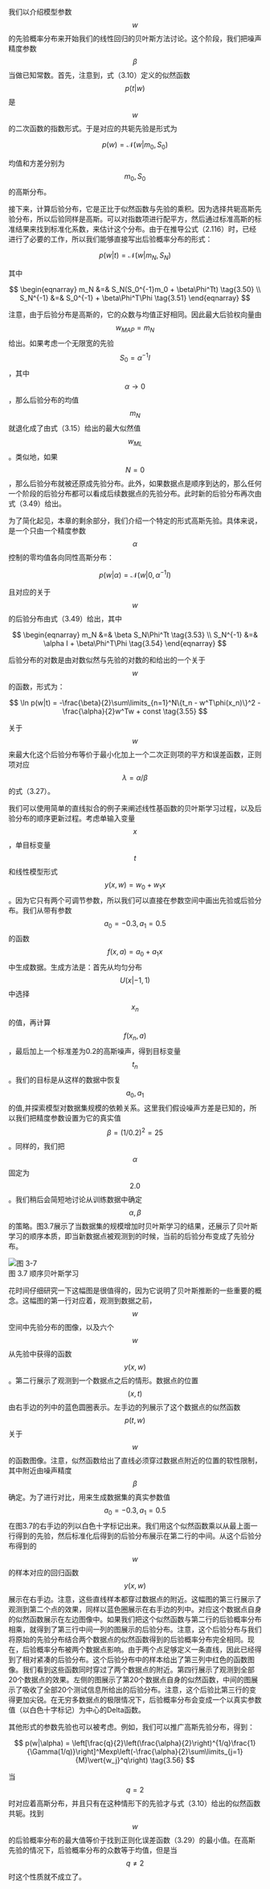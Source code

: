 我们以介绍模型参数$$ w $$的先验概率分布来开始我们的线性回归的贝叶斯方法讨论。这个阶段，我们把噪声精度参数$$ \beta $$当做已知常数。首先，注意到，式（3.10）定义的似然函数$$ p(t|w) $$是$$ w $$的二次函数的指数形式。于是对应的共轭先验是形式为    

$$
p(w) = \mathcal{N}(w|m_0,S_0) \tag{3.48}
$$

均值和方差分别为$$ m_0, S_0 $$的高斯分布。    

接下来，计算后验分布，它是正比于似然函数与先验的乘积。因为选择共轭高斯先验分布，所以后验同样是高斯。可以对指数项进行配平方，然后通过标准高斯的标准结果来找到标准化系数，来估计这个分布。由于在推导公式（2.116）时，已经进行了必要的工作，所以我们能够直接写出后验概率分布的形式：    

$$
p(w|t) = \mathcal{N}(w|m_N,S_N) \tag{3.49}
$$

其中

$$
\begin{eqnarray}
m_N &=& S_N(S_0^{-1}m_0 + \beta\Phi^Tt) \tag{3.50} \\
S_N^{-1} &=& S_0^{-1} + \beta\Phi^T\Phi \tag{3.51}
\end{eqnarray}
$$

注意，由于后验分布是高斯的，它的众数与均值正好相同。因此最大后验权向量由$$ w_{MAP} = m_N $$给出。如果考虑一个无限宽的先验$$ S_0 = \alpha^{−1}I $$，其中$$ \alpha \to 0 $$，那么后验分布的均值$$ m_N $$就退化成了由式（3.15）给出的最大似然值$$ w_{ML} $$。类似地，如果$$ N = 0
$$，那么后验分布就被还原成先验分布。此外，如果数据点是顺序到达的，那么任何一个阶段的后验分布都可以看成后续数据点的先验分布。此时新的后验分布再次由式（3.49）给出。    

为了简化起见，本章的剩余部分，我们介绍一个特定的形式高斯先验。具体来说，是一个只由一个精度参数$$ \alpha $$控制的零均值各向同性高斯分布：    

$$
p(w|\alpha) = \mathcal{N}(w|0,\alpha^{-1}I) \tag{3.52}
$$

且对应的关于$$ w $$的后验分布由式（3.49）给出，其中

$$
\begin{eqnarray}
m_N &=& \beta S_N\Phi^Tt \tag{3.53} \\
S_N^{-1} &=& \alpha I + \beta\Phi^T\Phi \tag{3.54}
\end{eqnarray}
$$


后验分布的对数是由对数似然与先验的对数的和给出的一个关于$$ w $$的函数，形式为：    

$$
\ln p(w|t) = -\frac{\beta}{2}\sum\limits_{n=1}^N\{t_n - w^T\phi(x_n)\}^2 - \frac{\alpha}{2}w^Tw + const \tag{3.55}
$$

关于$$ w $$来最大化这个后验分布等价于最小化加上一个二次正则项的平方和误差函数，正则项对应$$ \lambda = \alpha/\beta $$的式（3.27）。    

我们可以使用简单的直线拟合的例子来阐述线性基函数的贝叶斯学习过程，以及后验分布的顺序更新过程。考虑单输入变量$$ x $$，单目标变量$$ t $$和线性模型形式$$ y(x,w) = w_0 + w_1x $$。因为它只有两个可调节参数，所以我们可以直接在参数空间中画出先验或后验分布。我们从带有参数$$ a_0 = -0.3, a_1 = 0.5 $$的函数$$ f(x,a) = a_0 + a_1x $$中生成数据。生成方法是：首先从均匀分布$$ U(x|-1,1) $$中选择$$ x_n $$的值，再计算$$
f(x_n,a) $$，最后加上一个标准差为0.2的高斯噪声，得到目标变量$$ t_n $$。我们的目标是从这样的数据中恢复$$ a_0,a_1 $$的值,并探索模型对数据集规模的依赖关系。这里我们假设噪声方差是已知的，所以我们把精度参数设置为它的真实值$$ \beta = (1/0.2)^2 = 25 $$。同样的，我们把$$ \alpha $$固定为$$ 2.0 $$。我们稍后会简短地讨论从训练数据中确定$$ \alpha,\beta
$$的策略。图3.7展示了当数据集的规模增加时贝叶斯学习的结果，还展示了贝叶斯学习的顺序本质，即当新数据点被观测到的时候，当前的后验分布变成了先验分布。 

![图 3-7](images/3_7.png)      
图 3.7 顺序贝叶斯学习

花时间仔细研究一下这幅图是很值得的，因为它说明了贝叶斯推断的一些重要的概念。这幅图的第一行对应着，观测到数据之前，$$ w $$空间中先验分布的图像，以及六个$$ w $$从先验中获得的函数$$ y(x, w) $$。第二行展示了观测到一个数据点之后的情形。数据点的位置$$ (x, t) $$由右手边的列中的蓝色圆圈表示。左手边的列展示了这个数据点的似然函数$$ p(t,w) $$关于$$ w
$$的函数图像。注意，似然函数给出了直线必须穿过数据点附近的位置的软性限制，其中附近由噪声精度$$ \beta $$确定。为了进行对比，用来生成数据集的真实参数值$$ a_0 = −0.3,a_1 = 0.5$$在图3.7的右手边的列以白色十字标记出来。我们用这个似然函数乘以从最上面一行得到的先验，然后标准化后得到的后验分布展示在第二行的中间。从这个后验分布得到的$$ w $$的样本对应的回归函数$$ y(x,w)
$$展示在右手边。注意，这些直线样本都穿过数据点的附近。这幅图的第三行展示了观测到第二个点的效果，同样以蓝色圈展示在右手边的列中。对应这个数据点自身的似然函数展示在左边图像中。如果我们把这个似然函数与第二行的后验概率分布相乘，就得到了第三行中间一列的图展示的后验分布。注意，这个后验分布与我们将原始的先验分布结合两个数据点的似然函数得到的后验概率分布完全相同。现在，后验概率分布被两个数据点影响。由于两个点足够定义一条直线，因此已经得到了相对紧凑的后验分布。这个后验分布中的样本给出了第三列中红色的函数图像。我们看到这些函数同时穿过了两个数据点的附近。第四行展示了观测到全部20个数据点的效果。左侧的图展示了第20个数据点自身的似然函数，中间的图展示了吸收了全部20个测试信息所给出的后验分布。注意，这个后验比第三行的变得更加尖锐。在无穷多数据点的极限情况下，后验概率分布会变成一个以真实参数值（以白色十字标记）为中心的Delta函数。    

其他形式的参数先验也可以被考虑。例如，我们可以推广高斯先验分布，得到：

$$
p(w|\alpha) = \left[\frac{q}{2}\left(\frac{\alpha}{2}\right)^{1/q}\frac{1}{\Gamma(1/q)}\right]^Mexp\left(-\frac{\alpha}{2}\sum\limits_{j=1}{M}\vert{w_j}^q\right) \tag{3.56}
$$

当$$ q = 2 $$时对应着高斯分布，并且只有在这种情形下的先验才与式（3.10）给出的似然函数共轭。找到$$ w $$的后验概率分布的最大值等价于找到正则化误差函数（3.29）的最小值。在高斯先验的情况下，后验概率分布的众数等于均值，但是当$$ q \neq 2 $$时这个性质就不成立了。    


